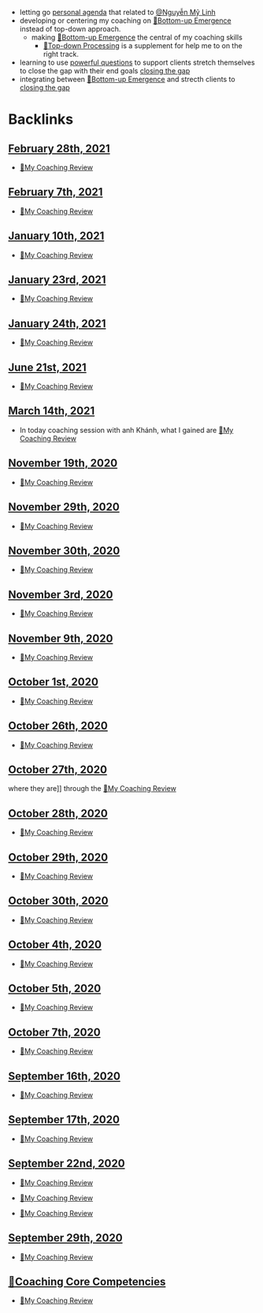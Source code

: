 - letting go [personal agenda](<personal agenda.md>) that related to [@Nguyễn Mỹ Linh](<@Nguyễn Mỹ Linh.md>)
- developing or centering my coaching on [🌲Bottom-up Emergence](<🌲Bottom-up Emergence.md>) instead of top-down approach.
    - making [🌲Bottom-up Emergence](<🌲Bottom-up Emergence.md>) the central of my coaching skills
        - [🌲Top-down Processing](<🌲Top-down Processing.md>) is a supplement for help me to on the right track.
- learning to use [powerful questions](<powerful questions.md>) to support clients stretch themselves to close the gap with their end goals [closing the gap](<closing the gap.md>)
- integrating between [🌲Bottom-up Emergence](<🌲Bottom-up Emergence.md>) and strecth clients to [closing the gap](<closing the gap.md>)

# Backlinks
## [February 28th, 2021](<February 28th, 2021.md>)
- [📝My Coaching Review](<📝My Coaching Review.md>)

## [February 7th, 2021](<February 7th, 2021.md>)
- [📝My Coaching Review](<📝My Coaching Review.md>)

## [January 10th, 2021](<January 10th, 2021.md>)
- [📝My Coaching Review](<📝My Coaching Review.md>)

## [January 23rd, 2021](<January 23rd, 2021.md>)
- [📝My Coaching Review](<📝My Coaching Review.md>)

## [January 24th, 2021](<January 24th, 2021.md>)
- [📝My Coaching Review](<📝My Coaching Review.md>)

## [June 21st, 2021](<June 21st, 2021.md>)
- [📝My Coaching Review](<📝My Coaching Review.md>)

## [March 14th, 2021](<March 14th, 2021.md>)
- In today coaching session with anh Khánh, what I gained are [📝My Coaching Review](<📝My Coaching Review.md>)

## [November 19th, 2020](<November 19th, 2020.md>)
- [📝My Coaching Review](<📝My Coaching Review.md>)

## [November 29th, 2020](<November 29th, 2020.md>)
- [📝My Coaching Review](<📝My Coaching Review.md>)

## [November 30th, 2020](<November 30th, 2020.md>)
- [📝My Coaching Review](<📝My Coaching Review.md>)

## [November 3rd, 2020](<November 3rd, 2020.md>)
- [📝My Coaching Review](<📝My Coaching Review.md>)

## [November 9th, 2020](<November 9th, 2020.md>)
- [📝My Coaching Review](<📝My Coaching Review.md>)

## [October 1st, 2020](<October 1st, 2020.md>)
- [📝My Coaching Review](<📝My Coaching Review.md>)

## [October 26th, 2020](<October 26th, 2020.md>)
- [📝My Coaching Review](<📝My Coaching Review.md>)

## [October 27th, 2020](<October 27th, 2020.md>)
where they are]] through the [📝My Coaching Review](<📝My Coaching Review.md>)

## [October 28th, 2020](<October 28th, 2020.md>)
- [📝My Coaching Review](<📝My Coaching Review.md>)

## [October 29th, 2020](<October 29th, 2020.md>)
- [📝My Coaching Review](<📝My Coaching Review.md>)

## [October 30th, 2020](<October 30th, 2020.md>)
- [📝My Coaching Review](<📝My Coaching Review.md>)

## [October 4th, 2020](<October 4th, 2020.md>)
- [📝My Coaching Review](<📝My Coaching Review.md>)

## [October 5th, 2020](<October 5th, 2020.md>)
- [📝My Coaching Review](<📝My Coaching Review.md>)

## [October 7th, 2020](<October 7th, 2020.md>)
- [📝My Coaching Review](<📝My Coaching Review.md>)

## [September 16th, 2020](<September 16th, 2020.md>)
- [📝My Coaching Review](<📝My Coaching Review.md>)

## [September 17th, 2020](<September 17th, 2020.md>)
- [📝My Coaching Review](<📝My Coaching Review.md>)

## [September 22nd, 2020](<September 22nd, 2020.md>)
- [📝My Coaching Review](<📝My Coaching Review.md>)

- [📝My Coaching Review](<📝My Coaching Review.md>)

- [📝My Coaching Review](<📝My Coaching Review.md>)

## [September 29th, 2020](<September 29th, 2020.md>)
- [📝My Coaching Review](<📝My Coaching Review.md>)

## [🌱Coaching Core Competencies](<🌱Coaching Core Competencies.md>)
- [📝My Coaching Review](<📝My Coaching Review.md>)


